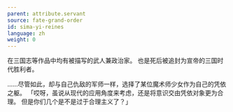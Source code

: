 ```yaml
---
parent: attribute.servant
source: fate-grand-order
id: sima-yi-reines
language: zh
weight: 0
---
```


在三国志等作品中均有被描写的武人兼政治家。
也是死后被追封为宣帝的三国时代胜利者。

……尽管如此，却与自己仇敌的军师一样，选择了某位魔术师少女作为自己的凭依之躯。
「哎呀，虽说从现代的应用角度来考虑，还是将意识交由凭依对象更为合理。
但是你们几个是不是过于合理主义了？」
